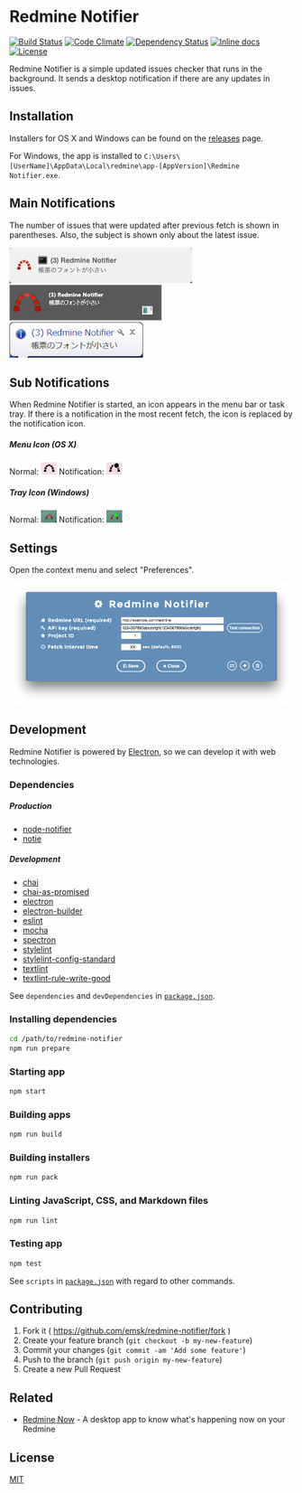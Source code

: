 # Redmine Notifier

[![Build Status](https://travis-ci.org/emsk/redmine-notifier.svg?branch=master)](https://travis-ci.org/emsk/redmine-notifier)
[![Code Climate](https://codeclimate.com/github/emsk/redmine-notifier/badges/gpa.svg)](https://codeclimate.com/github/emsk/redmine-notifier)
[![Dependency Status](https://gemnasium.com/emsk/redmine-notifier.svg)](https://gemnasium.com/emsk/redmine-notifier)
[![Inline docs](http://inch-ci.org/github/emsk/redmine-notifier.svg?branch=master)](http://inch-ci.org/github/emsk/redmine-notifier)
[![License](https://img.shields.io/badge/license-MIT-blue.svg)](LICENSE)

Redmine Notifier is a simple updated issues checker that runs in the background.
It sends a desktop notification if there are any updates in issues.

## Installation

Installers for OS X and Windows can be found on the [releases](../../releases) page.

For Windows, the app is installed to `C:\Users\[UserName]\AppData\Local\redmine\app-[AppVersion]\Redmine Notifier.exe`.

## Main Notifications

The number of issues that were updated after previous fetch is shown in parentheses.
Also, the subject is shown only about the latest issue.

![Notification Mac 10.10](examples/notification_osx_10.10.png?raw=true)
![Notification Win 8.1](examples/notification_win_8.1.png?raw=true)
![Notification Win 7](examples/notification_win_7.png?raw=true)

## Sub Notifications

When Redmine Notifier is started, an icon appears in the menu bar or task tray.
If there is a notification in the most recent fetch, the icon is replaced by the notification icon.

##### Menu Icon (OS X)

Normal: ![Icon Mac Normal](examples/icon_osx_normal.png?raw=true) Notification: ![Icon Mac Notification](examples/icon_osx_notification.png?raw=true)

##### Tray Icon (Windows)

Normal: ![Icon Win Normal](examples/icon_win_normal.png?raw=true) Notification: ![Icon Win Notification](examples/icon_win_notification.png?raw=true)

## Settings

Open the context menu and select "Preferences".

![Settings](examples/redmine_notifier_settings.png?raw=true)

## Development

Redmine Notifier is powered by [Electron](http://electron.atom.io/), so we can develop it with web technologies.

### Dependencies

##### Production

* [node-notifier](https://github.com/mikaelbr/node-notifier)
* [notie](https://github.com/jaredreich/notie)

##### Development

* [chai](https://github.com/chaijs/chai)
* [chai-as-promised](https://github.com/domenic/chai-as-promised)
* [electron](https://github.com/electron/electron)
* [electron-builder](https://github.com/electron-userland/electron-builder)
* [eslint](https://github.com/eslint/eslint)
* [mocha](https://github.com/mochajs/mocha)
* [spectron](https://github.com/electron/spectron)
* [stylelint](https://github.com/stylelint/stylelint)
* [stylelint-config-standard](https://github.com/stylelint/stylelint-config-standard)
* [textlint](https://github.com/textlint/textlint)
* [textlint-rule-write-good](https://github.com/nodaguti/textlint-rule-write-good)

See `dependencies` and `devDependencies` in [`package.json`](package.json).

### Installing dependencies

```sh
cd /path/to/redmine-notifier
npm run prepare
```

### Starting app

```sh
npm start
```

### Building apps

```sh
npm run build
```

### Building installers

```sh
npm run pack
```

### Linting JavaScript, CSS, and Markdown files

```sh
npm run lint
```

### Testing app

```sh
npm test
```

See `scripts` in [`package.json`](package.json) with regard to other commands.

## Contributing

1. Fork it ( https://github.com/emsk/redmine-notifier/fork )
2. Create your feature branch (`git checkout -b my-new-feature`)
3. Commit your changes (`git commit -am 'Add some feature'`)
4. Push to the branch (`git push origin my-new-feature`)
5. Create a new Pull Request

## Related

* [Redmine Now](https://github.com/emsk/redmine-now) - A desktop app to know what's happening now on your Redmine

## License

[MIT](LICENSE)

